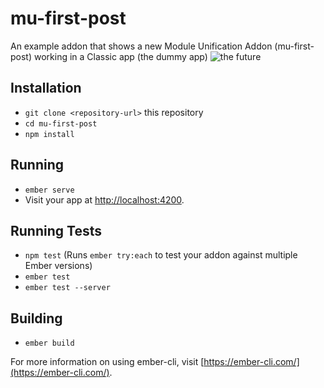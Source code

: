 # mu-first-post

An example addon that shows a new Module Unification Addon (mu-first-post) working in a Classic app (the dummy app)
![the future](https://cl.ly/2c111k2P100M/Screen%20Shot%202017-12-06%20at%2016.34.18.png)

## Installation

* `git clone <repository-url>` this repository
* `cd mu-first-post`
* `npm install`

## Running

* `ember serve`
* Visit your app at [http://localhost:4200](http://localhost:4200).

## Running Tests

* `npm test` (Runs `ember try:each` to test your addon against multiple Ember versions)
* `ember test`
* `ember test --server`

## Building

* `ember build`

For more information on using ember-cli, visit [https://ember-cli.com/](https://ember-cli.com/).
